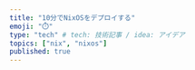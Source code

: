 ```yaml
---
title: "10分でNixOSをデプロイする"
emoji: "⏱️"
type: "tech" # tech: 技術記事 / idea: アイデア
topics: ["nix", "nixos"]
published: true
---
```

